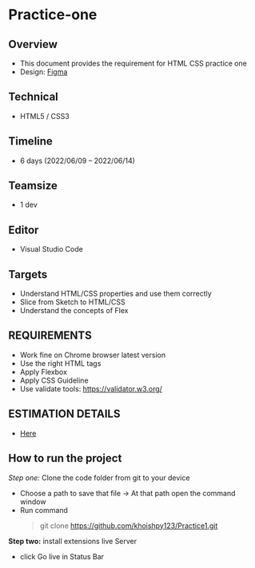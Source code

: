 # Practice-one

## Overview

- This document provides the requirement for HTML CSS practice one
- Design: [Figma](https://www.figma.com/file/zevqdbURmAQFqIHuPhcEBw/Landing-page-template?node-id=0%3A1)

## Technical

- HTML5 / CSS3

## Timeline

- 6 days (2022/06/09 – 2022/06/14)

## Teamsize

- 1 dev

## Editor

- Visual Studio Code

## Targets

- Understand HTML/CSS properties and use them correctly
- Slice from Sketch to HTML/CSS
- Understand the concepts of Flex

## REQUIREMENTS

- Work fine on Chrome browser latest version
- Use the right HTML tags
- Apply Flexbox
- Apply CSS Guideline
- Use validate tools: https://validator.w3.org/

## ESTIMATION DETAILS

- [Here](https://docs.google.com/document/d/14FRqdhy1yAckt7WoYkJZvKHwWhB-KRzumiSEN1D4GVU/edit#)

## How to run the project

*Step one:* Clone the code folder from git to your device

- Choose a path to save that file -> At that path open the command window
- Run command
  > git clone https://github.com/khoishpy123/Practice1.git

**Step two:** install extensions live Server
- click Go live in Status Bar
